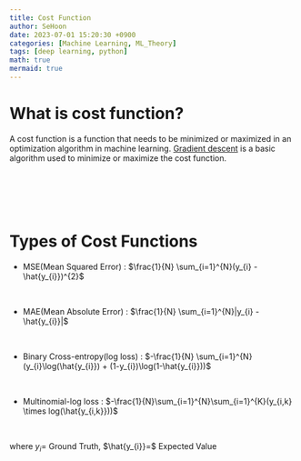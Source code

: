 ```yaml
---
title: Cost Function
author: SeHoon
date: 2023-07-01 15:20:30 +0900
categories: [Machine Learning, ML_Theory]
tags: [deep learning, python]
math: true
mermaid: true
---
```


# What is cost function?

A cost function is a function that needs to be minimized or maximized in an optimization algorithm in machine learning. [Gradient descent](https://csh970605.github.io/posts/Gradient_Descent/) is a basic algorithm used to minimize or maximize the cost function.

<br><br><br><br>

# Types of Cost Functions


+ MSE(Mean Squared Error) : $\frac{1}{N} \sum_{i=1}^{N}(y_{i} - \hat{y_{i}})^{2}$
<br>

+ MAE(Mean Absolute Error) : $\frac{1}{N} \sum_{i=1}^{N}|y_{i} - \hat{y_{i}}|$
<br>

+ Binary Cross-entropy(log loss) : $-\frac{1}{N} \sum_{i=1}^{N}(y_{i}\log(\hat{y_{i}}) + (1-y_{i})\log(1-\hat{y_{i}}))$
<br>

+ Multinomial-log loss : $-\frac{1}{N}\sum_{i=1}^{N}\sum_{i=1}^{K}(y_{i,k} \times log(\hat{y_{i,k}}))$
<br>

where $y_{i}=$ Ground Truth, $\hat{y_{i}}=$ Expected Value